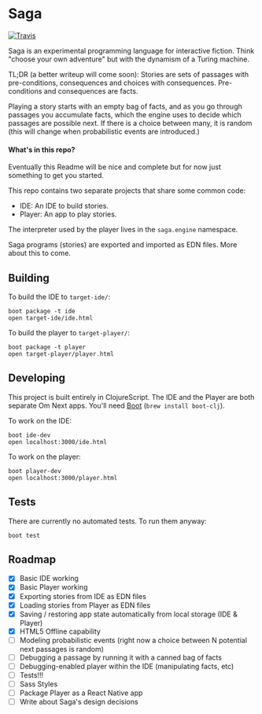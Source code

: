 # Saga

[![Travis](https://img.shields.io/travis/txus/saga.svg?style=flat-square)](https://travis-ci.org/txus/saga)

Saga is an experimental programming language for interactive fiction. Think
"choose your own adventure" but with the dynamism of a Turing machine.

TL;DR (a better writeup will come soon): Stories are sets of passages with
pre-conditions, consequences and choices with consequences. Pre-conditions and
consequences are facts.

Playing a story starts with an empty bag of facts, and as you go through
passages you accumulate facts, which the engine uses to decide which passages
are possible next. If there is a choice between many, it is random (this will
change when probabilistic events are introduced.)

#### What's in this repo?

Eventually this Readme will be nice and complete but for now just something to
get you started.

This repo contains two separate projects that share some common code:

* IDE: An IDE to build stories.
* Player: An app to play stories.

The interpreter used by the player lives in the `saga.engine` namespace.

Saga programs (stories) are exported and imported as EDN files. More about this
to come.

## Building

To build the IDE to `target-ide/`:

    boot package -t ide
    open target-ide/ide.html
    
To build the player to `target-player/`:

    boot package -t player
    open target-player/player.html
    
## Developing

This project is built entirely in ClojureScript. The IDE and the Player are both
separate Om Next apps. You'll need [Boot](http://boot-clj.com) (`brew install boot-clj`).

To work on the IDE:

    boot ide-dev
    open localhost:3000/ide.html
    
To work on the player:

    boot player-dev
    open localhost:3000/player.html

## Tests

There are currently no automated tests. To run them anyway:

    boot test
    
## Roadmap

* [x] Basic IDE working
* [x] Basic Player working
* [x] Exporting stories from IDE as EDN files
* [x] Loading stories from Player as EDN files
* [x] Saving / restoring app state automatically from local storage (IDE & Player)
* [x] HTML5 Offline capability
* [ ] Modeling probabilistic events (right now a choice between N potential next passages is random)
* [ ] Debugging a passage by running it with a canned bag of facts
* [ ] Debugging-enabled player within the IDE (manipulating facts, etc)
* [ ] Tests!!!
* [ ] Sass Styles
* [ ] Package Player as a React Native app
* [ ] Write about Saga's design decisions
